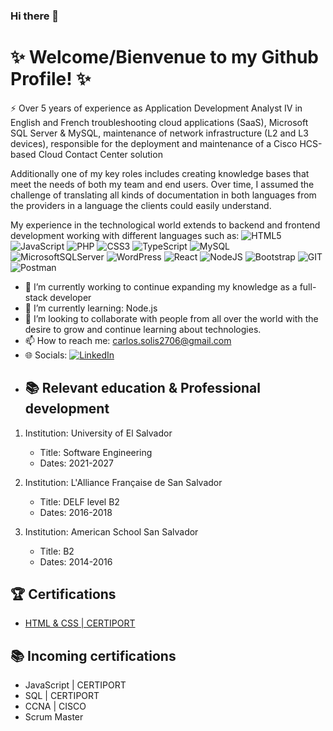 ### Hi there 👋

# ✨ Welcome/Bienvenue to my Github Profile! ✨

⚡ Over 5 years of experience as Application Development Analyst IV in English and French troubleshooting cloud applications (SaaS), Microsoft SQL Server & MySQL, maintenance of network infrastructure (L2 and L3 
    devices), responsible for the deployment and maintenance of a Cisco HCS-based Cloud Contact Center solution

   Additionally one of my key roles includes creating knowledge bases that meet the needs of both my team and end users. Over time, I assumed the challenge of translating all kinds of documentation in both languages from 
   the providers in a language the clients could easily understand.

My experience in the technological world extends to backend and frontend development working with different languages such as:
![HTML5](https://img.shields.io/badge/html5-%23E34F26.svg?style=for-the-badge&logo=html5&logoColor=white) ![JavaScript](https://img.shields.io/badge/javascript-%23323330.svg?style=for-the-badge&logo=javascript&logoColor=%23F7DF1E) ![PHP](https://img.shields.io/badge/php-%23777BB4.svg?style=for-the-badge&logo=php&logoColor=white) ![CSS3](https://img.shields.io/badge/css3-%231572B6.svg?style=for-the-badge&logo=css3&logoColor=white) ![TypeScript](https://img.shields.io/badge/typescript-%23007ACC.svg?style=for-the-badge&logo=typescript&logoColor=white) ![MySQL](https://img.shields.io/badge/mysql-%2300000f.svg?style=for-the-badge&logo=mysql&logoColor=white) ![MicrosoftSQLServer](https://img.shields.io/badge/Microsoft%20SQL%20Server-CC2927?style=for-the-badge&logo=microsoft%20sql%20server&logoColor=white) ![WordPress](https://img.shields.io/badge/WordPress-%23117AC9.svg?style=for-the-badge&logo=WordPress&logoColor=white) ![React](https://img.shields.io/badge/react-%2320232a.svg?style=for-the-badge&logo=react&logoColor=%2361DAFB) ![NodeJS](https://img.shields.io/badge/node.js-6DA55F?style=for-the-badge&logo=node.js&logoColor=white) ![Bootstrap](https://img.shields.io/badge/bootstrap-%238511FA.svg?style=for-the-badge&logo=bootstrap&logoColor=white) ![GIT](https://img.shields.io/badge/Git-fc6d26?style=for-the-badge&logo=git&logoColor=white) ![Postman](https://img.shields.io/badge/Postman-FF6C37?style=for-the-badge&logo=postman&logoColor=white)

- 🔭 I’m currently working to continue expanding my knowledge as a full-stack developer
- 🌱 I’m currently learning: Node.js
- 👯 I’m looking to collaborate with people from all over the world with the desire to grow and continue learning about technologies.
- 📫 How to reach me: carlos.solis2706@gmail.com
- 🌐 Socials: [![LinkedIn](https://img.shields.io/badge/LinkedIn-%230077B5.svg?logo=linkedin&logoColor=white)](https://www.linkedin.com/in/carlos-solis-4a5516274/) 

<!-- # 📊 GitHub Stats:
![](https://github-readme-stats.vercel.app/api?username=carlossolis2706&theme=vue-dark&hide_border=false&include_all_commits=false&count_private=false)<br/>
![](https://github-readme-streak-stats.herokuapp.com/?user=carlossolis2706&theme=vue-dark&hide_border=false)<br/>
![](https://github-readme-stats.vercel.app/api/top-langs/?username=carlossolis2706&theme=vue-dark&hide_border=false&include_all_commits=false&count_private=false&layout=compact)

---
[![](https://visitcount.itsvg.in/api?id=carlossolis2706&icon=0&color=3)](https://visitcount.itsvg.in)
-->

<!-- Proudly created with GPRM ( https://gprm.itsvg.in ) -->

- ## 📚 Relevant education & Professional development

1. Institution: University of El Salvador
   - Title: Software Engineering 
   - Dates: 2021-2027

2. Institution: L'Alliance Française de San Salvador
   - Title:  DELF level B2
   - Dates: 2016-2018

3. Institution: American School San Salvador
   - Title: B2
   - Dates: 2014-2016

## 🏆 Certifications

  * [HTML & CSS | CERTIPORT](https://www.certiport.com/Portal/Pages/PrintTranscriptInfo.aspx?action=Cert&id=468&cvid=YTQdw02p56DTzzLS9ba8XQ==)

## 📚 Incoming certifications

* JavaScript | CERTIPORT
* SQL | CERTIPORT
* CCNA | CISCO
* Scrum Master


